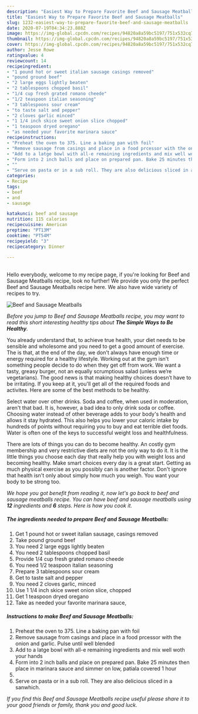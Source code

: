 ```yaml
---
description: "Easiest Way to Prepare Favorite Beef and Sausage Meatballs"
title: "Easiest Way to Prepare Favorite Beef and Sausage Meatballs"
slug: 1232-easiest-way-to-prepare-favorite-beef-and-sausage-meatballs
date: 2020-07-19T04:34:23.888Z
image: https://img-global.cpcdn.com/recipes/94820a8a59bc5197/751x532cq70/beef-and-sausage-meatballs-recipe-main-photo.jpg
thumbnail: https://img-global.cpcdn.com/recipes/94820a8a59bc5197/751x532cq70/beef-and-sausage-meatballs-recipe-main-photo.jpg
cover: https://img-global.cpcdn.com/recipes/94820a8a59bc5197/751x532cq70/beef-and-sausage-meatballs-recipe-main-photo.jpg
author: Jesse Rowe
ratingvalue: 4
reviewcount: 14
recipeingredient:
- "1 pound hot or sweet italian sausage casings removed"
- "pound ground beef"
- "2 large eggs lightly beaten"
- "2 tablespoons chopped basil"
- "1/4 cup fresh grated romano cheede"
- "1/2 teaspoon italian seasoning"
- "3 tablespoons sour cream"
- "to taste salt and pepper"
- "2 cloves garlic minced"
- "1 1/4 inch skice sweet onion slice chopped"
- "1 teaspoon dryed oregano"
- "as needed your favorite marinara sauce"
recipeinstructions:
- "Preheat the oven to 375. Line a baking pan with foil"
- "Remove sausage from casings and place in a food prcessor with the onion and garlic. Pulse until well blended"
- "Add to a latge bowl with all-e remaining ingredients and mix well woth your hands"
- "Form into 2 inch balls and place on prepared pan. Bake 25 minutes then place in marinara sauce and simmer on low, patiala covered 1 hour"
- ""
- "Serve on pasta or in a sub roll. They are also delicious sliced in a sanwhich."
categories:
- Recipe
tags:
- beef
- and
- sausage

katakunci: beef and sausage 
nutrition: 115 calories
recipecuisine: American
preptime: "PT13M"
cooktime: "PT54M"
recipeyield: "3"
recipecategory: Dinner

---
```

<br>
Hello everybody, welcome to my recipe page, if you're looking for Beef and Sausage Meatballs recipe, look no further! We provide you only the perfect Beef and Sausage Meatballs recipe here. We also have wide variety of recipes to try.
<br>


![Beef and Sausage Meatballs](https://img-global.cpcdn.com/recipes/94820a8a59bc5197/751x532cq70/beef-and-sausage-meatballs-recipe-main-photo.jpg)

<i>Before you jump to Beef and Sausage Meatballs recipe, you may want to read this short interesting healthy tips about <strong>The Simple Ways to Be Healthy</strong>.</i>

You already understand that, to achieve true health, your diet needs to be sensible and wholesome and you need to get a good amount of exercise. The  is that, at the end of the day, we don't always have enough time or energy required for a healthy lifestyle. Working out at the gym isn't something people decide to do when they get off from work. We want a tasty, greasy burger, not an equally scrumptious salad (unless we’re vegetarians). The good news is that making healthy choices doesn’t have to be irritating. If you keep at it, you'll get all of the required foods and activites. Here are some of the best methods to be healthy.

Select water over other drinks. Soda and coffee, when used in moderation, aren't that bad. It is, however, a bad idea to only drink soda or coffee. Choosing water instead of other beverage adds to your body's health and allows it stay hydrated. This also helps you lower your caloric intake by hundreds of points without requiring you to buy and eat terrible diet foods. Water is often one of the keys to successful weight loss and healthfulness.

There are lots of things you can do to become healthy. An costly gym membership and very restrictive diets are not the only way to do it. It is the little things you choose each day that really help you with weight loss and becoming healthy. Make smart choices every day is a great start. Getting as much physical exercise as you possibly can is another factor. Don't ignore that health isn't only about simply how much you weigh. You want your body to be strong too. 


<i>We hope you got benefit from reading it, now let's go back to beef and sausage meatballs recipe. You can have beef and sausage meatballs using <strong>12</strong> ingredients and <strong>6</strong> steps. Here is how you cook it.
</i>

##### The ingredients needed to prepare Beef and Sausage Meatballs:

1. Get 1 pound hot or sweet italian sausage, casings removed
1. Take pound ground beef
1. You need 2 large eggs lightly beaten
1. You need 2 tablespoons chopped basil
1. Provide 1/4 cup fresh grated romano cheede
1. You need 1/2 teaspoon italian seasoning
1. Prepare 3 tablespoons sour cream
1. Get to taste salt and pepper
1. You need 2 cloves garlic, minced
1. Use 1 1/4 inch skice sweet onion slice, chopped
1. Get 1 teaspoon dryed oregano
1. Take as needed your favorite marinara sauce,


##### Instructions to make Beef and Sausage Meatballs:

1. Preheat the oven to 375. Line a baking pan with foil
1. Remove sausage from casings and place in a food prcessor with the onion and garlic. Pulse until well blended
1. Add to a latge bowl with all-e remaining ingredients and mix well woth your hands
1. Form into 2 inch balls and place on prepared pan. Bake 25 minutes then place in marinara sauce and simmer on low, patiala covered 1 hour
1. 
1. Serve on pasta or in a sub roll. They are also delicious sliced in a sanwhich.


<i>If you find this Beef and Sausage Meatballs recipe useful please share it to your good friends or family, thank you and good luck.</i>
